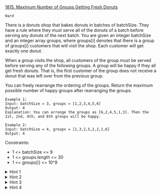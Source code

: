 [1815. Maximum Number of Groups Getting Fresh Donuts](https://leetcode.com/problems/maximum-number-of-groups-getting-fresh-donuts/)

`Hard`

There is a donuts shop that bakes donuts in batches of batchSize. They have a rule where they must serve all of the donuts of a batch before serving any donuts of the next batch. You are given an integer batchSize and an integer array groups, where groups[i] denotes that there is a group of groups[i] customers that will visit the shop. Each customer will get exactly one donut.

When a group visits the shop, all customers of the group must be served before serving any of the following groups. A group will be happy if they all get fresh donuts. That is, the first customer of the group does not receive a donut that was left over from the previous group.

You can freely rearrange the ordering of the groups. Return the maximum possible number of happy groups after rearranging the groups.

```
Example 1:
Input: batchSize = 3, groups = [1,2,3,4,5,6]
Output: 4
Explanation: You can arrange the groups as [6,2,4,5,1,3]. Then the 1st, 2nd, 4th, and 6th groups will be happy.

Example 2:
Input: batchSize = 4, groups = [1,3,2,5,2,2,1,6]
Output: 4
``` 

Constraints:

- 1 <= batchSize <= 9
- 1 <= groups.length <= 30
- 1 <= groups[i] <= 10^9

<details>
<summary>Hint 1</summary>

The maximum number of happy groups is the maximum number of partitions you can split the groups into such that the sum of group sizes in each partition is 0 mod batchSize. At most one partition is allowed to have a different remainder (the first group will get fresh donuts anyway).

</details>
<details>
<summary>Hint 2</summary>

Suppose you have an array freq of length k where freq[i] = number of groups of size i mod batchSize. How can you utilize this in a dp solution?

</details>
<details>
<summary>Hint 3</summary>

Make a DP state dp[freq][r] that represents "the maximum number of partitions you can form given the current freq and current remainder r". You can hash the freq array to store it more easily in the dp table.

</details>
<details>
<summary>Hint 4</summary>

For each i from 0 to batchSize-1, the next DP state is dp[freq`][(r+i)%batchSize] where freq` is freq but with freq[i] decremented by 1. Take the largest of all of the next states and store it in ans. If r == 0, then return ans+1 (because you can form a new partition), otherwise return ans (continuing the current partition).

</details>